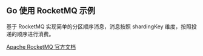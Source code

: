 ## Go 使用 RocketMQ 示例

基于 RocketMQ 实现简单的分区顺序消息，消息按照 shardingKey 维度，按照投递的顺序进行消费。

[Apache RocketMQ 官方文档](https://rocketmq.apache.org/zh/)